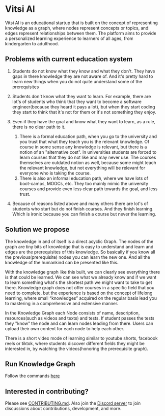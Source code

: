 # Vitsi AI
Vitsi AI is an educational startup that is built on the concept of representing knowledge as a graph, where nodes represent concepts or topics, and edges represent relationships between them. The platform aims to provide a personalized learning experience to learners of all ages, from kindergarten to adulthood.

## Problems with current education system

1. Students do not know what they know and what they don't. They have gaps in there knowledge they are not aware of. And it's pretty hard to learn new things when you do not quite understand some of the prerequisites

2. Students don't know what they want to learn. For example, there are lot's of students who think that they want to become a software engineer(because they heard it pays a lot), but when they start coding they start to think that it's not for them or it's not something they enjoy.

3. Even if they have the goal and know what they want to learn, as a rule, there is no clear path to it.
   1. There is a formal education path, when you go to the university and you trust that what they teach you is the relevant knowledge. Of course in some sense any knowledge is relevant, but there is a notion of an "alternative cost". In universities students are forced to learn courses that they do not like and may never use. The courses themselves are outdated notion as well, because some might teach the relevant knowledge, but not everything will be relevant for everyone who is taking the course.
   2. There is also an informal education path, where we have lots of boot-camps, MOOCs, etc. They too mainly mimic the university courses and provide even less clear path towards the goal, and less trust.

4. Because of reasons listed above and many others there are lot's of students who start but do not finish courses. And they finish learning. Which is ironic because you can finish a course but never the learning.

## Solution we propose
The knowledge in and of itself is a direct acyclic Graph. The nodes of the graph are tiny bits of knowledge that is easy to understand and learn and edges are the prerequisites of this knowledge. So basically if you know all the previous(prerequisite) nodes you can learn the new one. And all the knowledge of the humankind can be presented like this.

With the knowledge graph like this built, we can clearly see everything there is that could be learned. We can see what we already know and if we want to learn something what's the shortest path we might want to take to get there. Knowledge graph does not offer courses in a specific field that you need to complete, but the experience is based on the concept of lifelong learning, where small “knowledges” acquired on the regular basis lead you to mastering in a comprehensive and extensive manner.

In the Knowledge Graph each Node consists of name, description, resources(such as videos and texts) and tests. If student passes the tests they "know" the node and can learn nodes leading from there. Users can upload their own content for each node to help each other.

There is a short video mode of learning similar to youtube shorts, facebook reels or tiktok, where students discover different fields they might be interested in, by watching the videos(honoring the prerequisite graph).


## Run Knowledge Graph
Follow the commands [here](/server/README.md)

## Interested in contributing?
Please see [CONTRIBUTING.md](/CONTRIBUTING.md). Also join the [Discord server](https://discord.gg/Pn5YFK4Qzp) to join discussions about contributions, development, and more.


